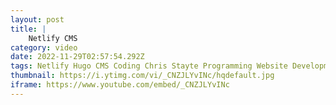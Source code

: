 ```yaml
---
layout: post
title: |
    Netlify CMS
category: video
date: 2022-11-29T02:57:54.292Z
tags: Netlify Hugo CMS Coding Chris Stayte Programming Website Development
thumbnail: https://i.ytimg.com/vi/_CNZJLYvINc/hqdefault.jpg
iframe: https://www.youtube.com/embed/_CNZJLYvINc
---
```

